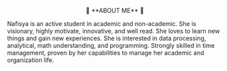 <p align="center", bold> 👋 **ABOUT ME** 👋

Nafisya is an active student in academic and non-academic. She is visionary, highly motivate, innovative, and well read. She loves to learn new things and gain new experiences.  She is interested in data processing, analytical, math understanding, and programming. Strongly skilled in time management, proven by her capabilities to manage her academic and organization life.
<!--
**nafisyaaa/nafisyaaa** is a ✨ _special_ ✨ repository because its `README.md` (this file) appears on your GitHub profile.

Here are some ideas to get you started:

- 🔭 I’m currently working on ...
- 🌱 I’m currently learning ...
- 👯 I’m looking to collaborate on ...
- 🤔 I’m looking for help with ...
- 💬 Ask me about ...
- 📫 How to reach me: ...
- 😄 Pronouns: ...
- ⚡ Fun fact: ...
-->
